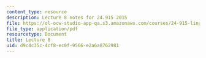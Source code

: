 ```yaml
---
content_type: resource
description: Lecture 8 notes for 24.915 2015
file: https://ol-ocw-studio-app-qa.s3.amazonaws.com/courses/24-915-linguistic-phonetics-fall-2015/d9c4c35c4cf8ec0f9566e2a6a8762981_MIT24_915F15_lec8.pdf
file_type: application/pdf
resourcetype: Document
title: Lecture 8
uid: d9c4c35c-4cf8-ec0f-9566-e2a6a8762981
---
```


